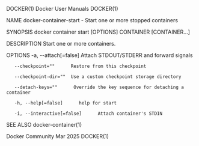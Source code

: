 DOCKER(1)							      Docker User Manuals							     DOCKER(1)

NAME
       docker-container-start - Start one or more stopped containers

SYNOPSIS
       docker container start [OPTIONS] CONTAINER [CONTAINER...]

DESCRIPTION
       Start one or more containers.

OPTIONS
       -a, --attach[=false]	 Attach STDOUT/STDERR and forward signals

       --checkpoint=""	    Restore from this checkpoint

       --checkpoint-dir=""	Use a custom checkpoint storage directory

       --detach-keys=""	     Override the key sequence for detaching a container

       -h, --help[=false]      help for start

       -i, --interactive[=false]      Attach container's STDIN

SEE ALSO
       docker-container(1)

Docker Community							   Mar 2025								     DOCKER(1)
